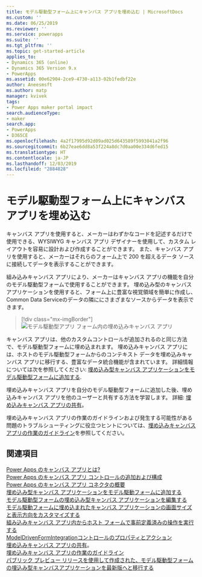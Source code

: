 ```yaml
---
title: モデル駆動型フォーム上にキャンバス アプリを埋め込む | MicrosoftDocs
ms.custom: ''
ms.date: 06/25/2019
ms.reviewer: ''
ms.service: powerapps
ms.suite: ''
ms.tgt_pltfrm: ''
ms.topic: get-started-article
applies_to:
- Dynamics 365 (online)
- Dynamics 365 Version 9.x
- PowerApps
ms.assetid: 00e62904-2ce9-4730-a113-02b1fedbf22e
author: Aneesmsft
ms.author: matp
manager: kvivek
tags:
- Power Apps maker portal impact
search.audienceType:
- maker
search.app:
- PowerApps
- D365CE
ms.openlocfilehash: 4a2f17995d92d09ad025d643589f5993041a2f96
ms.sourcegitcommit: 6b27eae6dd8a53f224a8dc7d0aa00e334d6fed15
ms.translationtype: HT
ms.contentlocale: ja-JP
ms.lasthandoff: 12/03/2019
ms.locfileid: "2884828"
---
```

# <a name="embed-a-canvas-app-on-a-model-driven-form"></a>モデル駆動型フォーム上にキャンバス アプリを埋め込む

キャンバス アプリを使用すると、メーカーはわずかなコードを記述するだけで使用できる、WYSIWYG キャンバス アプリ デザイナーを使用して、カスタム レイアウトを容易に設計および作成することができます。 また、キャンバス アプリを使用すると、メーカーはそれらのフォーム上で 200 を超えるデータ ソースに接続してデータを表示することができます。

組み込みキャンバス アプリにより、メーカーはキャンバス アプリの機能を自分のモデル駆動型フォームで使用することができます。 埋め込み型のキャンバス アプリケーションを使用すると、フォーム上に豊富な視覚領域を簡単に作成し、 Common Data Serviceのデータの隣ににさまざまなソースからデータを表示できます。

   > [!div class="mx-imgBorder"] 
   > ![モデル駆動型アプリ フォーム内の埋め込みキャンバス アプリ](media/embed-canvas-app-in-form.png "モデル駆動型アプリ フォーム内の埋め込みキャンバス アプリ")

キャンバス アプリは、他のカスタムコントロールが追加されるのと同じ方法で、モデル駆動型フォームに埋め込まれます。 埋め込みキャンバス アプリには、ホストのモデル駆動型フォームからのコンテキスト データを埋め込みキャンバス アプリに移行する、豊富なデータ統合機能が含まれています。 詳細情報については次を参照してください: [埋め込み型キャンバス アプリケーションをモデル駆動型フォームに追加する](embedded-canvas-app-add-classic-designer.md).

埋め込みキャンバス アプリを自分のモデル駆動型フォームに追加した後、埋め込みキャンバス アプリを他のユーザーと共有する方法を学習します。 詳細: [埋め込みキャンバス アプリの共有](share-embedded-canvas-app.md)。

埋め込みキャンバス アプリの作業のガイドラインおよび発生する可能性がある問題のトラブルシューティングに役立つヒントについては、[埋め込みキャンバス アプリの作業のガイドライン](embedded-canvas-app-guidelines.md)を参照してください。

## <a name="see-also"></a>関連項目
[Power Apps のキャンバス アプリとは?](../canvas-apps/getting-started.md) <br />
[Power Apps のキャンバス アプリ コントロールの追加および構成](../canvas-apps/add-configure-controls.md) <br />
[Power Apps のキャンバス アプリ コネクタの概要](../canvas-apps/connections-list.md) <br />
[埋め込み型キャンバス アプリケーションをモデル駆動フォームに追加する](embedded-canvas-app-add-classic-designer.md) <br />
[モデル駆動型フォームの埋め込み型キャンバス アプリケーションを編集する](embedded-canvas-app-edit-classic-designer.md) <br />
[モデル駆動フォームに埋め込まれたキャンバス アプリケーションの画面サイズと表示方向をカスタマイズする](embedded-canvas-app-customize-screen.md) <br />
[組み込みキャンバス アプリ内からホスト フォームで事前定義済みの操作を実行する](embedded-canvas-app-actions.md) <br />
[ModelDrivenFormIntegrationコントロールのプロパティとアクション](embedded-canvas-app-properties-actions.md) <br />
[埋め込みキャンバス アプリの共有](share-embedded-canvas-app.md)。 <br />
[埋め込みキャンバス アプリの作業のガイドライン](embedded-canvas-app-guidelines.md) <br />
[パブリック プレビュー リリースを使用して作成された、モデル駆動型フォームの埋込み型キャンバスアプリケーションを最新版へと移行する](embedded-canvas-app-migrate-from-preview.md) <br />
